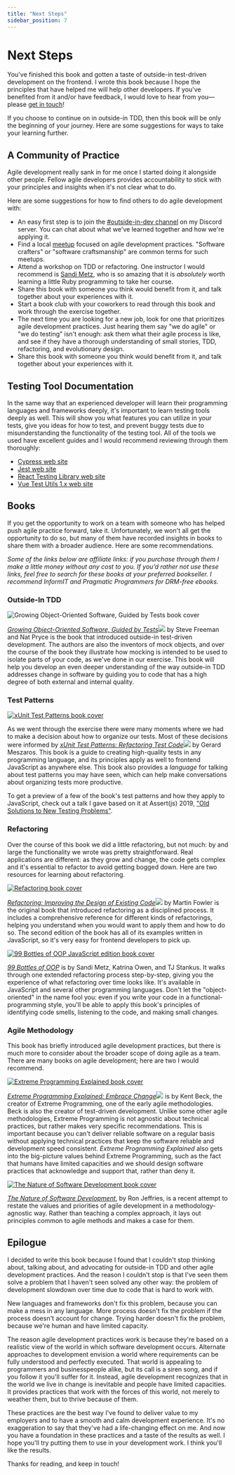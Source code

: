 ```yaml
---
title: "Next Steps"
sidebar_position: 7
---
```


# Next Steps

You've finished this book and gotten a taste of outside-in test-driven development on the frontend. I wrote this book because I hope the principles that have helped me will help other developers. If you've benefited from it and/or have feedback, I would love to hear from you—please [get in touch](/connect)!

If you choose to continue on in outside-in TDD, then this book will be only the beginning of your journey. Here are some suggestions for ways to take your learning further.

## A Community of Practice

Agile development really sank in for me once I started doing it alongside other people. Fellow agile developers provides accountability to stick with your principles and insights when it's not clear what to do.

Here are some suggestions for how to find others to do agile development with:

- An easy first step is to join the [#outside-in-dev channel](https://discord.gg/k8e8ZSuQr6) on my Discord server. You can chat about what we've learned together and how we're applying it.
- Find a local [meetup](https://www.meetup.com/) focused on agile development practices. "Software crafters" or "software craftsmanship" are common terms for such meetups.
- Attend a workshop on TDD or refactoring. One instructor I would recommend is [Sandi Metz](https://www.sandimetz.com/courses), who is so amazing that it is *absolutely* worth learning a little Ruby programming to take her course.
- Share this book with someone you think would benefit from it, and talk together about your experiences with it.
- Start a book club with your coworkers to read through this book and work through the exercise together.
- The next time you are looking for a new job, look for one that prioritizes agile development practices. Just hearing them say "we do agile" or "we do testing" isn't enough: ask them what their agile process is like, and see if they have a thorough understanding of small stories, TDD, refactoring, and evolutionary design.
- Share this book with someone you think would benefit from it, and talk together about your experiences with it.

## Testing Tool Documentation

In the same way that an experienced developer will learn their programming languages and frameworks deeply, it's important to learn testing tools deeply as well. This will show you what features you can utilize in your tests, give you ideas for how to test, and prevent buggy tests due to misunderstanding the functionality of the testing tool. All of the tools we used have excellent guides and I would recommend reviewing through them thoroughly:

- [Cypress web site](https://www.cypress.io)
- [Jest web site](https://jestjs.io)
- [React Testing Library web site](https://testing-library.com/react)
- [Vue Test Utils 1.x web site](https://v1.test-utils.vuejs.org)

## Books

If you get the opportunity to work on a team with someone who has helped push agile practice forward, take it. Unfortunately, we won't all get the opportunity to do so, but many of them have recorded insights in books to share them with a broader audience. Here are some recommendations.

*Some of the links below are affiliate links: if you purchase through them I make a little money without any cost to you. If you’d rather not use these links, feel free to search for these books at your preferred bookseller. I recommend InformIT and Pragmatic Programmers for DRM-free ebooks.*

### Outside-In TDD

<div className="media">
  <img src="/images/growing-object-oriented-software.jpg" title="Growing Object-Oriented Software, Guided by Tests book cover" className="media-image" />
  <p className="media-description">
    <a href="https://click.linksynergy.com/link?id=9YtTAZ2g23E&offerid=145238.681793&type=2&murl=https%3A%2F%2Fwww.informit.com%2Ftitle%2F9780321503626"><em>Growing Object-Oriented Software, Guided by Tests</em></a><img border={0} width={1} height={1} src="https://ad.linksynergy.com/fs-bin/show?id=9YtTAZ2g23E&bids=145238.681793&type=2&subid=0" /> by Steve Freeman and Nat Pryce is the book that introduced outside-in test-driven development. The authors are also the inventors of mock objects, and over the course of the book they illustrate how mocking is intended to be used to isolate parts of your code, as we've done in our exercise. This book will help you develop an even deeper understanding of the way outside-in TDD addresses change in software by guiding you to code that has a high degree of both external and internal quality.
  </p>
</div>

### Test Patterns

<div className="media">
  <a href="https://www.informit.com/store/xunit-test-patterns-refactoring-test-code-9780131495050" target="_blank"><img src="/images/xunit-test-patterns.jpg" title="xUnit Test Patterns book cover" className="media-image" /></a>
  <p className="media-description">
    As we went through the exercise there were many moments where we had to make a decision about how to organize our tests. Most of these decisions were informed by <a href="https://click.linksynergy.com/link?id=9YtTAZ2g23E&offerid=145238.1694771&type=2&murl=https%3A%2F%2Fwww.informit.com%2Ftitle%2F9780132800051"><em>xUnit Test Patterns: Refactoring Test Code</em></a><img border={0} width={1} height={1} src="https://ad.linksynergy.com/fs-bin/show?id=9YtTAZ2g23E&bids=145238.1694771&type=2&subid=0" /> by Gerard Meszaros. This book is a guide to creating high-quality tests in any programming language, and its principles apply as well to frontend JavaScript as anywhere else. This book also provides a <em>language</em> for talking about test patterns you may have seen, which can help make conversations about organizing tests more productive.
  </p>
</div>

To get a preview of a few of the book's test patterns and how they apply to JavaScript, check out a talk I gave based on it at Assert(js) 2019, ["Old Solutions to New Testing Problems"][old-solutions].


### Refactoring

Over the course of this book we did a little refactoring, but not much: by and large the functionality we wrote was pretty straightforward. Real applications are different: as they grow and change, the code gets complex and it's essential to refactor to avoid getting bogged down. Here are two resources for learning about refactoring.

<div className="media">
  <a href="https://www.informit.com/store/refactoring-improving-the-design-of-existing-code-9780134757711" target="_blank"><img src="/images/refactoring.jpg" title="Refactoring book cover" className="media-image" /></a>
  <p className="media-description">
    <a href="https://click.linksynergy.com/link?id=9YtTAZ2g23E&offerid=145238.2754839&type=2&murl=https%3A%2F%2Fwww.informit.com%2Ftitle%2F9780134757599"><em>Refactoring: Improving the Design of Existing Code</em></a><img border={0} width={1} height={1} src="https://ad.linksynergy.com/fs-bin/show?id=9YtTAZ2g23E&bids=145238.2754839&type=2&subid=0" /> by Martin Fowler is the original book that introduced refactoring as a disciplined process. It includes a comprehensive reference for different kinds of refactorings, helping you understand when you would want to apply them and how to do so. The second edition of the book has all of its examples written in JavaScript, so it's very easy for frontend developers to pick up.
  </p>
</div>

<div className="media">
  <a href="https://www.sandimetz.com/99bottles" target="_blank"><img src="/images/99-bottles-of-oop.jpg" title="99 Bottles of OOP JavaScript edition book cover" className="media-image" /></a>
  <p className="media-description">
    <a href="https://www.sandimetz.com/99bottles" target="_blank"><em>99 Bottles of OOP</em></a> is by Sandi Metz, Katrina Owen, and TJ Stankus. It walks through one extended refactoring process step-by-step, giving you the experience of what refactoring over time looks like. It's available in JavaScript and several other programming languages. Don't let the "object-oriented" in the name fool you: even if you write your code in a functional-programming style, you'll be able to apply this book's principles of identifying code smells, listening to the code, and making small changes.
  </p>
</div>

### Agile Methodology

This book has briefly introduced agile development practices, but there is much more to consider about the broader scope of doing agile as a team. There are many books on agile development; here are two I would recommend.

<div className="media">
  <a href="https://www.informit.com/store/extreme-programming-explained-embrace-change-9780321278654" target="_blank"><img src="/images/extreme-programming-explained.jpg" title="Extreme Programming Explained book cover" className="media-image" /></a>
  <p className="media-description">
    <a href="https://click.linksynergy.com/link?id=9YtTAZ2g23E&offerid=145238.173981&type=2&murl=https%3A%2F%2Fwww.informit.com%2Ftitle%2F9780321278654"><em>Extreme Programming Explained: Embrace Change</em></a><img border={0} width={1} height={1} src="https://ad.linksynergy.com/fs-bin/show?id=9YtTAZ2g23E&bids=145238.173981&type=2&subid=0" /> is by Kent Beck, the creator of Extreme Programming, one of the early agile methodologies. Beck is also the creator of test-driven development. Unlike some other agile methodologies, Extreme Programming is not agnostic about technical practices, but rather makes very specific recommendations. This is important because you can't deliver reliable software on a regular basis without applying technical practices that keep the software reliable and development speed consistent. <em>Extreme Programming Explained</em> also gets into the big-picture values behind Extreme Programming, such as the fact that humans have limited capacities and we should design software practices that acknowledge and support that, rather than deny it.
  </p>
</div>

<div className="media">
  <a href="https://pragprog.com/book/rjnsd/the-nature-of-software-development" target="_blank"><img src="/images/nature-of-software-development.jpg" title="The Nature of Software Development book cover" className="media-image" /></a>
  <p className="media-description">
    <a href="https://pragprog.com/titles/rjnsd/the-nature-of-software-development/" target="_blank"><em>The Nature of Software Development</em></a>, by Ron Jeffries, is a recent attempt to restate the values and priorities of agile development in a methodology-agnostic way. Rather than teaching a complex approach, it lays out principles common to agile methods and makes a case for them.
  </p>
</div>


## Epilogue
I decided to write this book because I found that I couldn't stop thinking about, talking about, and advocating for outside-in TDD and other agile development practices. And the reason I couldn't stop is that I've seen them solve a problem that I haven't seen solved any other way: the problem of development slowdown over time due to code that is hard to work with.

New languages and frameworks don't fix this problem, because you can make a mess in any language. More process doesn't fix the problem if the process doesn't account for change. Trying harder doesn't fix the problem, because we're human and have limited capacity.

The reason agile development practices work is because they're based on a realistic view of the world in which software development occurs. Alternate approaches to development envision a world where requirements can be fully understood and perfectly executed. That world is appealing to programmers and businesspeople alike, but its call is a siren song, and if you follow it you'll suffer for it. Instead, agile development recognizes that in the world we live in change is inevitable and people have limited capacities. It provides practices that work with the forces of this world, not merely to weather them, but to thrive because of them.

These practices are the best way I've found to deliver value to my employers and to have a smooth and calm development experience. It's no exaggeration to say that they've had a life-changing effect on me. And now you have a foundation in these practices and a taste of the results as well. I hope you'll try putting them to use in your development work. I think you'll like the results.

Thanks for reading, and keep in touch!


[old-solutions]: https://youtu.be/OwbgFbr83Jk
